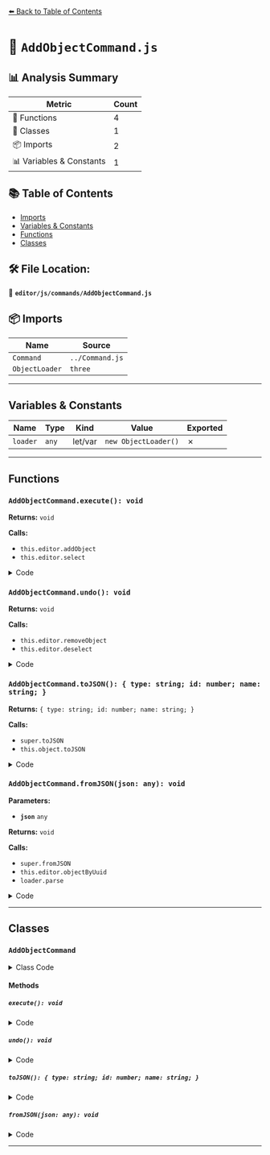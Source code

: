 [⬅️ Back to Table of Contents](../../../index.md)

# 📄 `AddObjectCommand.js`

## 📊 Analysis Summary

| Metric | Count |
|--------|-------|
| 🔧 Functions | 4 |
| 🧱 Classes | 1 |
| 📦 Imports | 2 |
| 📊 Variables & Constants | 1 |

## 📚 Table of Contents

- [Imports](#imports)
- [Variables & Constants](#variables-constants)
- [Functions](#functions)
- [Classes](#classes)

## 🛠️ File Location:
📂 **`editor/js/commands/AddObjectCommand.js`**

## 📦 Imports

| Name | Source |
|------|--------|
| `Command` | `../Command.js` |
| `ObjectLoader` | `three` |


---

## Variables & Constants

| Name | Type | Kind | Value | Exported |
|------|------|------|-------|----------|
| `loader` | `any` | let/var | `new ObjectLoader()` | ✗ |


---

## Functions

### `AddObjectCommand.execute(): void`

**Returns:** `void`

**Calls:**

- `this.editor.addObject`
- `this.editor.select`

<details><summary>Code</summary>

```typescript
execute() {

		this.editor.addObject( this.object );
		this.editor.select( this.object );

	}
```
</details>

### `AddObjectCommand.undo(): void`

**Returns:** `void`

**Calls:**

- `this.editor.removeObject`
- `this.editor.deselect`

<details><summary>Code</summary>

```typescript
undo() {

		this.editor.removeObject( this.object );
		this.editor.deselect();

	}
```
</details>

### `AddObjectCommand.toJSON(): { type: string; id: number; name: string; }`

**Returns:** `{ type: string; id: number; name: string; }`

**Calls:**

- `super.toJSON`
- `this.object.toJSON`

<details><summary>Code</summary>

```typescript
toJSON() {

		const output = super.toJSON( this );

		output.object = this.object.toJSON();

		return output;

	}
```
</details>

### `AddObjectCommand.fromJSON(json: any): void`

**Parameters:**

- **`json`** `any`

**Returns:** `void`

**Calls:**

- `super.fromJSON`
- `this.editor.objectByUuid`
- `loader.parse`

<details><summary>Code</summary>

```typescript
fromJSON( json ) {

		super.fromJSON( json );

		this.object = this.editor.objectByUuid( json.object.object.uuid );

		if ( this.object === undefined ) {

			const loader = new ObjectLoader();
			this.object = loader.parse( json.object );

		}

	}
```
</details>


---

## Classes

### `AddObjectCommand`

<details><summary>Class Code</summary>

```ts
class AddObjectCommand extends Command {

	/**
	 * @param {Editor} editor
	 * @param {THREE.Object3D|null} [object=null]
	 * @constructor
	 */
	constructor( editor, object = null ) {

		super( editor );

		this.type = 'AddObjectCommand';

		this.object = object;

		if ( object !== null ) {

			this.name = editor.strings.getKey( 'command/AddObject' ) + ': ' + object.name;

		}

	}

	execute() {

		this.editor.addObject( this.object );
		this.editor.select( this.object );

	}

	undo() {

		this.editor.removeObject( this.object );
		this.editor.deselect();

	}

	toJSON() {

		const output = super.toJSON( this );

		output.object = this.object.toJSON();

		return output;

	}

	fromJSON( json ) {

		super.fromJSON( json );

		this.object = this.editor.objectByUuid( json.object.object.uuid );

		if ( this.object === undefined ) {

			const loader = new ObjectLoader();
			this.object = loader.parse( json.object );

		}

	}

}
```
</details>

#### Methods

##### `execute(): void`

<details><summary>Code</summary>

```ts
execute() {

		this.editor.addObject( this.object );
		this.editor.select( this.object );

	}
```
</details>

##### `undo(): void`

<details><summary>Code</summary>

```ts
undo() {

		this.editor.removeObject( this.object );
		this.editor.deselect();

	}
```
</details>

##### `toJSON(): { type: string; id: number; name: string; }`

<details><summary>Code</summary>

```ts
toJSON() {

		const output = super.toJSON( this );

		output.object = this.object.toJSON();

		return output;

	}
```
</details>

##### `fromJSON(json: any): void`

<details><summary>Code</summary>

```ts
fromJSON( json ) {

		super.fromJSON( json );

		this.object = this.editor.objectByUuid( json.object.object.uuid );

		if ( this.object === undefined ) {

			const loader = new ObjectLoader();
			this.object = loader.parse( json.object );

		}

	}
```
</details>


---